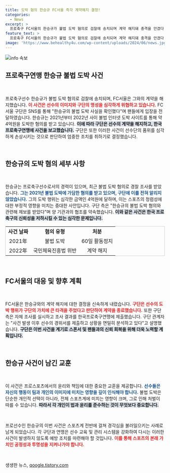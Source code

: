 ```yaml
---
title: 도박 혐의 한승규 FC서울 즉각 계약해지 결정!
categories:
  - News
excerpt: >
  프로축구 FC서울의 한승규가 불법 도박 혐의로 검찰에 송치되며 계약 해지돼 충격을 안겼다. K리그1 인기 선수의 파란의 연속, 자세한 내용이 궁금하다면 클릭하세요!
feature_text: >
  프로축구 FC서울의 한승규가 불법 도박 혐의로 검찰에 송치되며 계약 해지돼 충격을 안겼다. K리그1 인기 선수의 파란의 연속, 자세한 내용이 궁금하다면 클릭하세요!
image: 'https://www.behealthy4u.com/wp-content/uploads/2024/06/news.jpg'
---
```


<p><img src="https://www.behealthy4u.com/wp-content/uploads/2024/06/news.jpg" alt="info 속보" /></p>

<h2 data-ke-size="size26">프로축구연맹 한승규 불법 도박 사건</h2>

<p data-ke-size="size16">&nbsp;</p>

<p>프로축구선수 한승규가 불법 도박 혐의로 검찰에 송치되며, FC서울은 그와의 계약을 해지했습니다. <b><span style="color: #ee2323;">이 사건은 선수의 이미지와 구단의 명성을 심각하게 위협하고 있습니다.</span></b> FC서울 구단은 SNS를 통해 "한승규의 불법 도박 사실을 확인했다"며 팬들에게 입장을 전달하였습니다. 한승규는 2021년부터 2022년 사이 불법 인터넷 도박 사이트를 통해 약 4억원을 도박한 혐의를 받고 있습니다. <b><span style="background-color: #21538527;">이에 따라 구단은 선수의 계약을 해지하고, 한국프로축구연맹에 사건을 보고했습니다.</span></b> 구단은 또한 이러한 사건이 선수단의 품위를 심각하게 손상시키는 것으로 판단하여 엄중한 조치를 취하기로 결정했습니다. </p>

<p data-ke-size="size16">&nbsp;</p>

<h2 data-ke-size="size26">한승규의 도박 혐의 세부 사항</h2>

<p data-ke-size="size16">&nbsp;</p>

<p>한승규는 프로축구선수로서의 경력이 있으며, 최근 불법 도박 혐의로 경찰 조사를 받았습니다. <b><span style="color: #1a5490;">그는 2021년 불법 도박에 가담한 혐의를 받고 있으며, 구단에 이를 전혀 알리지 않았습니다.</span></b> 그의 도박 행위는 심각한 금액인 4억원에 달하며, 이는 스포츠의 청렴성에 대한 부정적 영향을 미치는 중대한 사안입니다. 구단 측은 "한승규의 불법 도박 혐의와 관련해 제보를 받았다"며 양 기관과의 협조를 약속했습니다. <b><span style="background-color: #21538527;">이와 같은 사건은 한국 프로축구의 신뢰성을 저하시킬 수 있는 심각한 문제입니다.</span></b> </p>

<table style="width: 100%; border: 1px solid #ccc;">
  <tr>
    <td style="text-align: center; height: 17px;"><b>사건 날짜</b></td>
    <td style="text-align: center; height: 17px;"><b>혐의 유형</b></td>
    <td style="text-align: center; height: 17px;"><b>처분</b></td>
  </tr>
  <tr>
    <td style="text-align: center; height: 17px;">2021年</td>
    <td style="text-align: center; height: 17px;">불법 도박</td>
    <td style="text-align: center; height: 17px;">60일 활동정지</td>
  </tr>
  <tr>
    <td style="text-align: center; height: 17px;">2022年</td>
    <td style="text-align: center; height: 17px;">국민체육진흥법 위반</td>
    <td style="text-align: center; height: 17px;">계약 해지</td>
  </tr>
</table>

<p data-ke-size="size16">&nbsp;</p>

<h2 data-ke-size="size26">FC서울의 대응 및 향후 계획</h2>

<p data-ke-size="size16">&nbsp;</p>

<p>FC서울은 한승규와의 계약 해지에 대한 결정을 신속하게 내렸습니다. <b><span style="color: #ee2323;">구단은 선수의 도박 행위가 구단의 가치에 큰 타격을 주었다고 판단하여 계약을 종료했습니다.</span></b> 또한 구단 측은 자체 조사를 실시하고 조사 결과를 한국프로축구연맹에 제출했습니다. 구단 관계자는 "사건 발생 이후 선수의 경위서를 제출하고 상황을 면밀히 분석하고 있다"고 설명했습니다. <b><span style="background-color: #21538527;">구단은 이번 사건을 계기로 스폰서 및 팬들과의 신뢰 회복을 위해 더욱 노력할 계획입니다.</span></b> </p>

<p data-ke-size="size16">&nbsp;</p>

<h2 data-ke-size="size26">한승규 사건이 남긴 교훈</h2>

<p data-ke-size="size16">&nbsp;</p>

<p>이 사건은 프로스포츠에서의 윤리와 책임에 대한 중요한 교훈을 제공합니다. <b><span style="color: #1a5490;">선수들은 자신의 행동이 팀과 개인의 이미지에 미치는 영향을 깊이 인식해야 합니다.</span></b> 불법 도박은 단순한 개인적 선택이 아니라, 전체 스포츠계에 미치는 영향이 크며, 그로 인해 처벌이 따를 수 있습니다. <b><span style="background-color: #21538527;">따라서 각 개인이 법과 윤리를 준수하는 것이 무엇보다 중요합니다.</span></b> </p>

<p data-ke-size="size16">&nbsp;</p>

<p>프로선수인 한승규의 이번 사건은 스포츠계 전반에 걸쳐 경각심을 불러일으키는 사례로 남게 되었습니다. 각 구단과 연맹은 선수 교육 및 관리 시스템을 강화하여 다시는 이러한 사건이 발생하지 않도록 예방 조치를 마련해야 할 것입니다. <b><span style="color: #ee2323;">이를 통해 스포츠의 본래 가치인 공정성과 투명성을 지켜나가야 합니다.</span></b></p>

<p data-ke-size="size16">&nbsp;</p>
생생한 뉴스, <a href="https://qoogle.tistory.com" rel="dofollow">qoogle.tistory.com</a>


